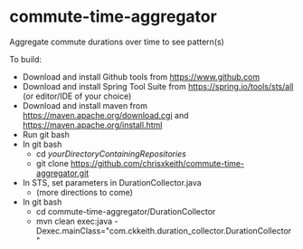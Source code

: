 commute-time-aggregator
=======================

Aggregate commute durations over time to see pattern(s)

To build:

* Download and install Github tools from https://www.github.com
* Download and install Spring Tool Suite from https://spring.io/tools/sts/all (or editor/IDE of your choice) 
* Download and install maven from https://maven.apache.org/download.cgi and https://maven.apache.org/install.html
* Run git bash 
* In git bash 
  * cd *yourDirectoryContainingRepositories*
  * git clone https://github.com/chrisxkeith/commute-time-aggregator.git
* In STS, set parameters in DurationCollector.java
  * (more directions to come)
* In git bash
  * cd commute-time-aggregator/DurationCollector
  * mvn clean exec:java -Dexec.mainClass="com.ckkeith.duration_collector.DurationCollector"
